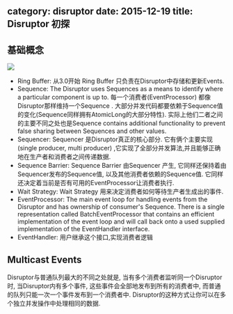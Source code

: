 category: disruptor
date: 2015-12-19
title: Disruptor 初探
---
## 基础概念
![](https://raw.githubusercontent.com/ming15/blog-website/images/disruptor/Models.png)

* Ring Buffer: 从3.0开始 Ring Buffer 只负责在Disruptor中存储和更新Events.
* Sequence: The Disruptor uses Sequences as a means to identify where a particular component is up to. 每一个消费者(EventProcessor) 都像Disruptor那样维持一个Sequence . 大部分并发代码都要依赖于Sequence值的变化(Sequence同样拥有AtomicLong的大部分特性). 实际上他们二者之间的主要不同之处也是Sequence contains additional functionality to prevent false sharing between Sequences and other values.
* Sequencer: Sequencer 是Disruptor真正的核心部分. 它有俩个主要实现(single producer, multi producer) ,它实现了全部分并发算法,并且能够正确地在生产者和消费者之间传递数据.
* Sequence Barrier: Sequence Barrier 由Sequencer 产生, 它同样还保持着由Sequencer发布的Sequence值, 以及其他消费者依赖的Sequence值. 它同样还决定着当前是否有可用的EventProcessor让消费者执行.
* Wait Strategy: Wait Strategy 用来决定消费者如何等待生产者生成出的事件.
* EventProcessor: The main event loop for handling events from the Disruptor and has ownership of consumer's Sequence. There is a single representation called BatchEventProcessor that contains an efficient implementation of the event loop and will call back onto a used supplied implementation of the EventHandler interface.
* EventHandler: 用户继承这个接口,实现消费者逻辑


## Multicast Events
Disruptor与普通队列最大的不同之处就是, 当有多个消费者监听同一个Disruptor时, 当Disruptor内有多个事件, 这些事件会全部地发布到所有的消费者中, 而普通的队列只能一次一个事件发布到一个消费者中. Disruptor的这种方式让你可以在多个独立并发操作中处理相同的数据.